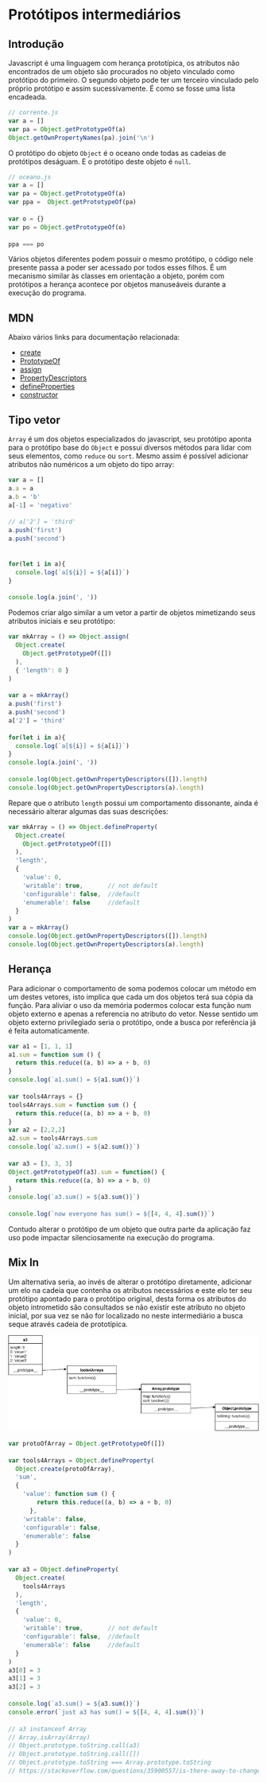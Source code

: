 # Protótipos intermediários
## Introdução
Javascript é uma linguagem com herança prototípica, os atributos não encontrados
de um objeto são procurados no objeto vinculado como protótipo do primeiro. O
segundo objeto pode ter um terceiro vinculado pelo próprio protótipo e assim
sucessivamente. É como se fosse uma lista encadeada.
```javascript
// corrente.js
var a = []
var pa = Object.getPrototypeOf(a)
Object.getOwnPropertyNames(pa).join('\n')
```
O protótipo do objeto `Object` é o oceano onde todas as cadeias de protótipos
deságuam. E o protótipo deste objeto é `null`. 
```javascript
// oceano.js
var a = []
var pa = Object.getPrototypeOf(a)
var ppa =  Object.getPrototypeOf(pa)

var o = {}
var po = Object.getPrototypeOf(o)

ppa === po
```
Vários objetos diferentes podem possuir o mesmo protótipo, o código nele presente
passa a poder ser acessado por todos esses filhos. É um mecanismo similar às
classes em orientação a objeto, porém com protótipos a herança acontece por
objetos manuseáveis durante a execução do programa.
## MDN
Abaixo vários links para documentação relacionada:
- [create](https://developer.mozilla.org/en-US/docs/Web/JavaScript/Reference/Global_Objects/Object/create)
- [PrototypeOf](https://developer.mozilla.org/en-US/docs/Web/JavaScript/Reference/Global_Objects/Object/getPrototypeOf)
- [assign](https://developer.mozilla.org/en-US/docs/Web/JavaScript/Reference/Global_Objects/Object/assign)
- [PropertyDescriptors](https://developer.mozilla.org/en-US/docs/Web/JavaScript/Reference/Global_Objects/Object/getOwnPropertyDescriptors)
- [defineProperties](https://developer.mozilla.org/en-US/docs/Web/JavaScript/Reference/Global_Objects/Object/defineProperties)
- [constructor](https://developer.mozilla.org/en-US/docs/Web/JavaScript/Reference/Global_Objects/Object/constructor)

## Tipo vetor
`Array` é um dos objetos especializados do javascript, seu protótipo aponta para
o protótipo base do `Object` e possui diversos métodos para lidar com seus
elementos, como `reduce` ou `sort`. Mesmo assim é possível adicionar atributos
não numéricos a um objeto do tipo array:
```javascript
var a = []
a.a = a
a.b = 'b'
a[-1] = 'negativo'

// a['2'] = 'third'
a.push('first')
a.push('second')


for(let i in a){
  console.log(`a[${i}] = ${a[i]}`)
}

console.log(a.join(', '))
```
Podemos criar algo similar a um vetor a partir de objetos mimetizando seus
atributos iniciais e seu protótipo:
```javascript
var mkArray = () => Object.assign(
  Object.create(
    Object.getPrototypeOf([])
  ),
  { 'length': 0 }
)

var a = mkArray()
a.push('first')
a.push('second')
a['2'] = 'third'

for(let i in a){
  console.log(`a[${i}] = ${a[i]}`)
}
console.log(a.join(', '))

console.log(Object.getOwnPropertyDescriptors([]).length)
console.log(Object.getOwnPropertyDescriptors(a).length)
```
Repare que o atributo `length` possui um comportamento dissonante, ainda é
necessário alterar algumas das suas descrições:
```javascript
var mkArray = () => Object.defineProperty(
  Object.create(
    Object.getPrototypeOf([])
  ),
  'length',
  {
    'value': 0,
    'writable': true,       // not default
    'configurable': false,  //default
    'enumerable': false     //default
  }
)
var a = mkArray()
console.log(Object.getOwnPropertyDescriptors([]).length)
console.log(Object.getOwnPropertyDescriptors(a).length)
```
## Herança
Para adicionar o comportamento de soma podemos colocar um método em um destes
vetores, isto implica que cada um dos objetos terá sua cópia da função. Para
aliviar o uso da memória podermos colocar esta função num objeto externo e apenas
a referencia no atributo do vetor. Nesse sentido um objeto externo privilegiado
seria o protótipo, onde a busca por referência já é feita automaticamente.
```javascript
var a1 = [1, 1, 1]
a1.sum = function sum () {
  return this.reduce((a, b) => a + b, 0)
}
console.log(`a1.sum() = ${a1.sum()}`)

var tools4Arrays = {}
tools4Arrays.sum = function sum () {
  return this.reduce((a, b) => a + b, 0)
}
var a2 = [2,2,2]
a2.sum = tools4Arrays.sum
console.log(`a2.sum() = ${a2.sum()}`)

var a3 = [3, 3, 3]
Object.getPrototypeOf(a3).sum = function() {
  return this.reduce((a, b) => a + b, 0)
}
console.log(`a3.sum() = ${a3.sum()}`)

console.log(`now everyone has sum() = ${[4, 4, 4].sum()}`)
```
Contudo alterar o protótipo de um objeto que outra parte da aplicação faz uso
pode impactar silenciosamente na execução do programa.

## Mix In
Um alternativa seria, ao invés de alterar o protótipo diretamente, adicionar um
elo na cadeia que contenha os atributos necessários e este elo ter seu protótipo
apontado para o protótipo original, desta forma os atributos do objeto
intrometido são consultados se não existir este atributo no objeto inicial, por
sua vez se não for localizado no neste intermediário a busca seque através cadeia
de prototípica.

![diagrama prototípica](./prototypeDiagram.png)

```javascript
var protoOfArray = Object.getPrototypeOf([])

var tools4Arrays = Object.defineProperty(
  Object.create(protoOfArray),
  'sum',
  {
    'value': function sum () {
        return this.reduce((a, b) => a + b, 0)
      },
    'writable': false,
    'configurable': false,
    'enumerable': false
  }
)

var a3 = Object.defineProperty(
  Object.create(
    tools4Arrays
  ),
  'length',
  {
    'value': 0,
    'writable': true,       // not default
    'configurable': false,  //default
    'enumerable': false     //default
  }
)
a3[0] = 3
a3[1] = 3
a3[2] = 3

console.log(`a3.sum() = ${a3.sum()}`)
console.error(`just a3 has sum() = ${[4, 4, 4].sum()}`)

// a3 instanceof Array
// Array.isArray(Array)
// Object.prototype.toString.call(a3)
// Object.prototype.toString.call([])
// Object.prototype.toString === Array.prototype.toString
// https://stackoverflow.com/questions/35900557/is-there-away-to-change-the-internal-class-property-of-a-javascript-object
```
